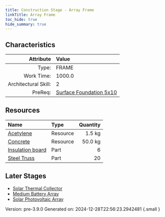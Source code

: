 ```yaml
---
title: Construction Stage - Array Frame
linkTitle: Array Frame
toc_hide: true
hide_summary: true
---
```


## Characteristics

| Attribute      | Value |
|--------:|:------|
|Type:|FRAME|
|Work Time:|1000.0|
|Architectural Skill:|2|
|PreReq:|[Surface Foundation 5x10](/docs/definitions/construction/surface-foundation-5x10)|

## Resources

| Name | Type | Quantity |
|:-----|:-----|-----:|
|[Acetylene](/docs/definitions/resource/acetylene)|Resource|1.5 kg|
|[Concrete](/docs/definitions/resource/concrete)|Resource|50.0 kg|
|[Insulation board](/docs/definitions/part/insulation-board)|Part|6|
|[Steel Truss](/docs/definitions/part/steel-truss)|Part|20|

## Later Stages
- [Solar Thermal Collector](/docs/definitions/construction/solar-thermal-collector)
- [Medium Battery Array](/docs/definitions/construction/medium-battery-array)
- [Solar Photovoltaic Array](/docs/definitions/construction/solar-photovoltaic-array)


Version: pre-3.9.0 Generated on: 2024-12-28T22:56:23.2942481
{.small }